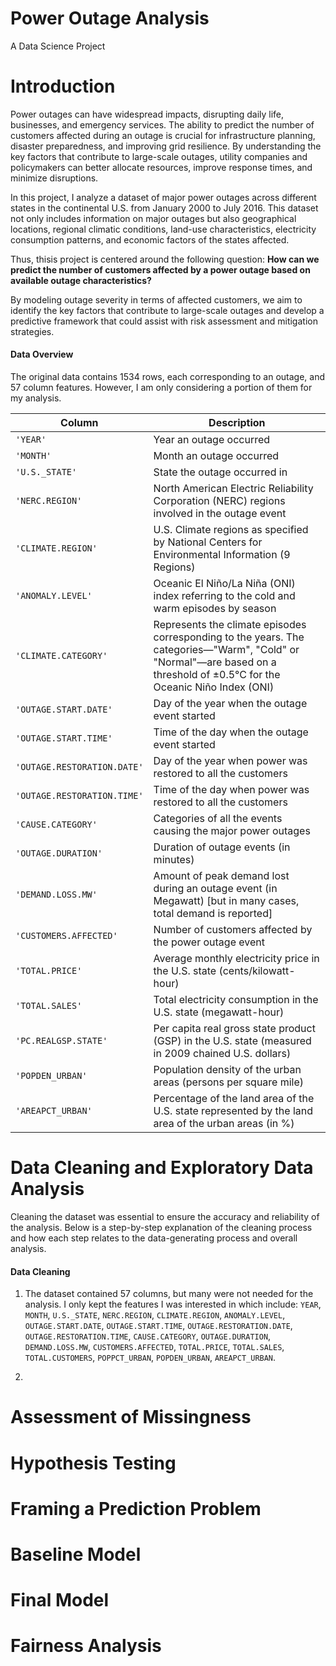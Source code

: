 # Power Outage Analysis
A Data Science Project

# Introduction

Power outages can have widespread impacts, disrupting daily life, businesses, and emergency services. The ability to predict the number of customers affected during an outage is crucial for infrastructure planning, disaster preparedness, and improving grid resilience. By understanding the key factors that contribute to large-scale outages, utility companies and policymakers can better allocate resources, improve response times, and minimize disruptions.

In this project, I analyze a dataset of major power outages across different states in the continental U.S. from January 2000 to July 2016. This dataset not only includes information on major outages but also geographical locations, regional climatic conditions, land-use characteristics, electricity consumption patterns, and economic factors of the states affected.


Thus, thisis project is centered around the following question:
**How can we predict the number of customers affected by a power outage based on available outage characteristics?**

By modeling outage severity in terms of affected customers, we aim to identify the key factors that contribute to large-scale outages and develop a predictive framework that could assist with risk assessment and mitigation strategies.

#### Data Overview 
The original data contains 1534 rows, each corresponding to an outage, and 57 column features. However, I am only considering a portion of them for my analysis.


| Column                     | Description |
|----------------------------|-------------|
| `'YEAR'`                   | Year an outage occurred |
| `'MONTH'`                  | Month an outage occurred |
| `'U.S._STATE'`             | State the outage occurred in |
| `'NERC.REGION'`            | North American Electric Reliability Corporation (NERC) regions involved in the outage event |
| `'CLIMATE.REGION'`         | U.S. Climate regions as specified by National Centers for Environmental Information (9 Regions) |
| `'ANOMALY.LEVEL'`          | Oceanic El Niño/La Niña (ONI) index referring to the cold and warm episodes by season |
| `'CLIMATE.CATEGORY'`       | Represents the climate episodes corresponding to the years. The categories—"Warm", "Cold" or "Normal"—are based on a threshold of ±0.5°C for the Oceanic Niño Index (ONI) |
| `'OUTAGE.START.DATE'`      | Day of the year when the outage event started |
| `'OUTAGE.START.TIME'`      | Time of the day when the outage event started |
| `'OUTAGE.RESTORATION.DATE'` | Day of the year when power was restored to all the customers |
| `'OUTAGE.RESTORATION.TIME'` | Time of the day when power was restored to all the customers |
| `'CAUSE.CATEGORY'`         | Categories of all the events causing the major power outages |
| `'OUTAGE.DURATION'`        | Duration of outage events (in minutes) |
| `'DEMAND.LOSS.MW'`        | Amount of peak demand lost during an outage event (in Megawatt) [but in many cases, total demand is reported] |
| `'CUSTOMERS.AFFECTED'`     | Number of customers affected by the power outage event |
| `'TOTAL.PRICE'`            | Average monthly electricity price in the U.S. state (cents/kilowatt-hour) |
| `'TOTAL.SALES'`            | Total electricity consumption in the U.S. state (megawatt-hour) |
| `'PC.REALGSP.STATE'`       | Per capita real gross state product (GSP) in the U.S. state (measured in 2009 chained U.S. dollars) |
| `'POPDEN_URBAN'`           | Population density of the urban areas (persons per square mile) |
| `'AREAPCT_URBAN'`          | Percentage of the land area of the U.S. state represented by the land area of the urban areas (in %) |


# Data Cleaning and Exploratory Data Analysis

Cleaning the dataset was essential to ensure the accuracy and reliability of the analysis. Below is a step-by-step explanation of the cleaning process and how each step relates to the data-generating process and overall analysis.

#### Data Cleaning

1. The dataset contained 57 columns, but many were not needed for the analysis. I only kept the features I was interested in which include: `YEAR`, `MONTH`, `U.S._STATE`, `NERC.REGION`, `CLIMATE.REGION`, `ANOMALY.LEVEL`, `OUTAGE.START.DATE`, `OUTAGE.START.TIME`, `OUTAGE.RESTORATION.DATE`, `OUTAGE.RESTORATION.TIME`, `CAUSE.CATEGORY`, `OUTAGE.DURATION`, `DEMAND.LOSS.MW`, `CUSTOMERS.AFFECTED`, `TOTAL.PRICE`, `TOTAL.SALES`, `TOTAL.CUSTOMERS`, `POPPCT_URBAN`, `POPDEN_URBAN`, `AREAPCT_URBAN`.

2. 

# Assessment of Missingness
# Hypothesis Testing
# Framing a Prediction Problem
# Baseline Model
# Final Model
# Fairness Analysis